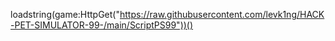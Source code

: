 loadstring(game:HttpGet("https://raw.githubusercontent.com/levk1ng/HACK-PET-SIMULATOR-99-/main/ScriptPS99"))()
